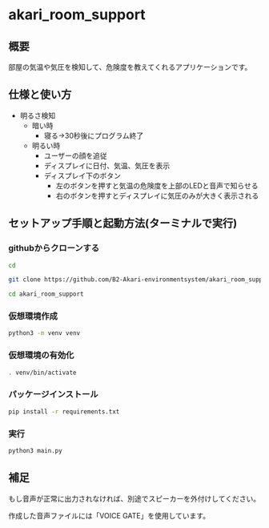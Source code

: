 # akari_room_support

## 概要

部屋の気温や気圧を検知して、危険度を教えてくれるアプリケーションです。

## 仕様と使い方

- 明るさ検知
  - 暗い時
    - 寝る→30秒後にプログラム終了
  - 明るい時
    - ユーザーの顔を追従
    - ディスプレイに日付、気温、気圧を表示
    - ディスプレイ下のボタン
        - 左のボタンを押すと気温の危険度を上部のLEDと音声で知らせる
        - 右のボタンを押すとディスプレイに気圧のみが大きく表示される

## セットアップ手順と起動方法(ターミナルで実行)

### githubからクローンする
```bash
cd
```
```bash
git clone https://github.com/B2-Akari-environmentsystem/akari_room_support.git
```
```bash
cd akari_room_support
```

### 仮想環境作成
```bash
python3 -m venv venv
```

### 仮想環境の有効化
```bash
. venv/bin/activate
```

### パッケージインストール
```bash
pip install -r requirements.txt
```


### 実行
```bash
python3 main.py
```

## 補足
もし音声が正常に出力されなければ、別途でスピーカーを外付けしてください。

作成した音声ファイルには「VOICE GATE」を使用しています。